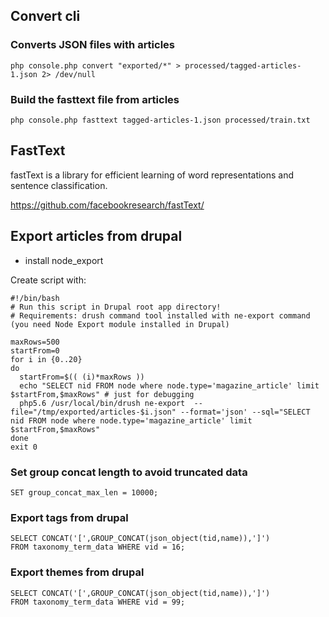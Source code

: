 
## Convert cli

### Converts JSON files with articles

    php console.php convert "exported/*" > processed/tagged-articles-1.json 2> /dev/null
    
### Build the fasttext file from articles

    php console.php fasttext tagged-articles-1.json processed/train.txt

## FastText

fastText is a library for efficient learning of word representations and sentence classification.

https://github.com/facebookresearch/fastText/

## Export articles from drupal
 - install node_export

Create script with:

    #!/bin/bash
    # Run this script in Drupal root app directory!
    # Requirements: drush command tool installed with ne-export command (you need Node Export module installed in Drupal)

    maxRows=500
    startFrom=0
    for i in {0..20}
    do
      startFrom=$(( (i)*maxRows ))
      echo "SELECT nid FROM node where node.type='magazine_article' limit $startFrom,$maxRows" # just for debugging
      php5.6 /usr/local/bin/drush ne-export  --file="/tmp/exported/articles-$i.json" --format='json' --sql="SELECT nid FROM node where node.type='magazine_article' limit $startFrom,$maxRows"
    done
    exit 0


### Set group concat length to avoid truncated data
    SET group_concat_max_len = 10000;

### Export tags from drupal
    SELECT CONCAT('[',GROUP_CONCAT(json_object(tid,name)),']') 
    FROM taxonomy_term_data WHERE vid = 16;

### Export themes from drupal
    SELECT CONCAT('[',GROUP_CONCAT(json_object(tid,name)),']') 
    FROM taxonomy_term_data WHERE vid = 99;